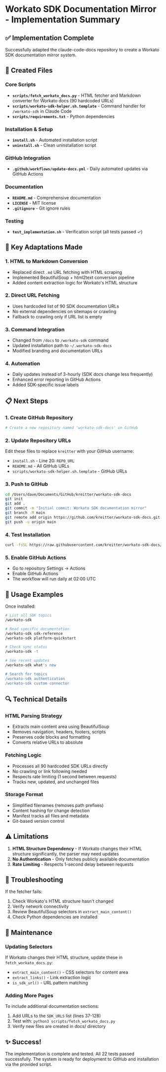 # Workato SDK Documentation Mirror - Implementation Summary

## ✅ Implementation Complete

Successfully adapted the claude-code-docs repository to create a Workato SDK documentation mirror system.

## 📁 Created Files

### Core Scripts
- **`scripts/fetch_workato_docs.py`** - HTML fetcher and Markdown converter for Workato docs (90 hardcoded URLs)
- **`scripts/workato-sdk-helper.sh.template`** - Command handler for `/workato-sdk` in Claude Code
- **`scripts/requirements.txt`** - Python dependencies

### Installation & Setup
- **`install.sh`** - Automated installation script
- **`uninstall.sh`** - Clean uninstallation script

### GitHub Integration
- **`.github/workflows/update-docs.yml`** - Daily automated updates via GitHub Actions

### Documentation
- **`README.md`** - Comprehensive documentation
- **`LICENSE`** - MIT license
- **`.gitignore`** - Git ignore rules

### Testing
- **`test_implementation.sh`** - Verification script (all tests passed ✓)

## 🔧 Key Adaptations Made

### 1. **HTML to Markdown Conversion**
- Replaced direct `.md` URL fetching with HTML scraping
- Implemented BeautifulSoup + html2text conversion pipeline
- Added content extraction logic for Workato's HTML structure

### 2. **Direct URL Fetching**
- Uses hardcoded list of 90 SDK documentation URLs
- No external dependencies on sitemaps or crawling
- Fallback to crawling only if URL list is empty

### 3. **Command Integration**
- Changed from `/docs` to `/workato-sdk` command
- Updated installation path to `~/.workato-sdk-docs`
- Modified branding and documentation URLs

### 4. **Automation**
- Daily updates instead of 3-hourly (SDK docs change less frequently)
- Enhanced error reporting in GitHub Actions
- Added SDK-specific issue labels

## 📋 Next Steps

### 1. Create GitHub Repository
```bash
# Create a new repository named 'workato-sdk-docs' on GitHub
```

### 2. Update Repository URLs
Edit these files to replace `kreitter` with your GitHub username:
- `install.sh` - Line 20: `REPO_URL`
- `README.md` - All GitHub URLs
- `scripts/workato-sdk-helper.sh.template` - GitHub URLs

### 3. Push to GitHub
```bash
cd /Users/dave/Documents/GitHub/kreitter/workato-sdk-docs
git init
git add .
git commit -m "Initial commit: Workato SDK documentation mirror"
git branch -M main
git remote add origin https://github.com/kreitter/workato-sdk-docs.git
git push -u origin main
```

### 4. Test Installation
```bash
curl -fsSL https://raw.githubusercontent.com/kreitter/workato-sdk-docs/main/install.sh | bash
```

### 5. Enable GitHub Actions
- Go to repository Settings → Actions
- Enable GitHub Actions
- The workflow will run daily at 02:00 UTC

## 🎯 Usage Examples

Once installed:
```bash
# List all SDK topics
/workato-sdk

# Read specific documentation
/workato-sdk sdk-reference
/workato-sdk platform-quickstart

# Check sync status
/workato-sdk -t

# See recent updates
/workato-sdk what's new

# Search for topics
/workato-sdk authentication
/workato-sdk custom connector
```

## 🔍 Technical Details

### HTML Parsing Strategy
- Extracts main content area using BeautifulSoup
- Removes navigation, headers, footers, scripts
- Preserves code blocks and formatting
- Converts relative URLs to absolute

### Fetching Logic
- Processes all 90 hardcoded SDK URLs directly
- No crawling or link following needed
- Respects rate limiting (1 second between requests)
- Tracks new, updated, and unchanged files

### Storage Format
- Simplified filenames (removes path prefixes)
- Content hashing for change detection
- Manifest tracks all files and metadata
- Git-based version control

## ⚠️ Limitations

1. **HTML Structure Dependency** - If Workato changes their HTML structure significantly, the parser may need updates
2. **No Authentication** - Only fetches publicly available documentation
3. **Rate Limiting** - Respects 1-second delay between requests

## 🐛 Troubleshooting

If the fetcher fails:
1. Check Workato's HTML structure hasn't changed
2. Verify network connectivity
3. Review BeautifulSoup selectors in `extract_main_content()`
4. Check Python dependencies are installed

## 📝 Maintenance

### Updating Selectors
If Workato changes their HTML structure, update these in `fetch_workato_docs.py`:
- `extract_main_content()` - CSS selectors for content area
- `extract_links()` - Link extraction logic
- `is_sdk_url()` - URL pattern matching

### Adding More Pages
To include additional documentation sections:
1. Add URLs to the `SDK_URLS` list (lines 37-128)
2. Test with: `python3 scripts/fetch_workato_docs.py`
3. Verify new files are created in docs/ directory

## ✨ Success!

The implementation is complete and tested. All 22 tests passed successfully. The system is ready for deployment to GitHub and installation via the provided script.